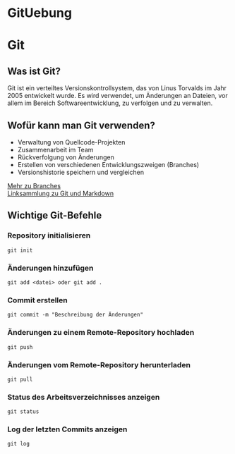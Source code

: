 # GitUebung
# Git

## Was ist Git?  
Git ist ein verteiltes Versionskontrollsystem, das von Linus Torvalds im Jahr 2005 entwickelt wurde. Es wird verwendet, um Änderungen an Dateien, vor allem im Bereich Softwareentwicklung, zu verfolgen und zu verwalten.  

## Wofür kann man Git verwenden?  
- Verwaltung von Quellcode-Projekten  
- Zusammenarbeit im Team  
- Rückverfolgung von Änderungen  
- Erstellen von verschiedenen Entwicklungszweigen (Branches)  
- Versionshistorie speichern und vergleichen  

[Mehr zu Branches](branches.md)  
[Linksammlung zu Git und Markdown](links.md)

## Wichtige Git-Befehle  

### Repository initialisieren
```
git init
```

### Änderungen hinzufügen
```
git add <datei> oder git add .
```

### Commit erstellen
```
git commit -m "Beschreibung der Änderungen"
```
### Änderungen zu einem Remote-Repository hochladen
```
git push
```

### Änderungen vom Remote-Repository herunterladen
```
git pull
```

### Status des Arbeitsverzeichnisses anzeigen
```
git status
````

### Log der letzten Commits anzeigen
```
git log
```
